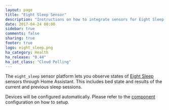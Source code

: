 ```yaml
---
layout: page
title: "Eight Sleep Sensor"
description: "Instructions on how to integrate sensors for Eight Sleep within Home Assistant."
date: 2017-04-24 00:00
sidebar: true
comments: false
sharing: true
footer: true
logo: eight_sleep.png
ha_category: Health
ha_release: "0.44"
ha_iot_class: "Cloud Polling"
---
```



The `eight_sleep` sensor platform lets you observe states of [Eight Sleep](https://eightsleep.com/) sensors through Home Assistant. This includes bed state and results of the current and previous sleep sessions.

Devices will be configured automatically. Please refer to the [component](/components/eight_sleep/) configuration on how to setup.
